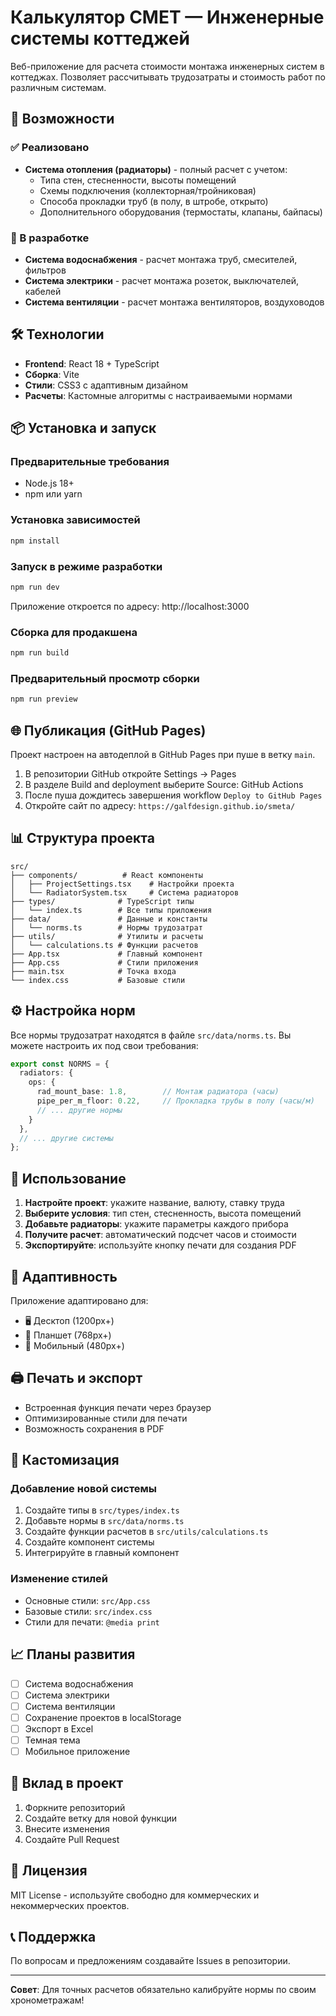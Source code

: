 # Калькулятор СМЕТ — Инженерные системы коттеджей

Веб-приложение для расчета стоимости монтажа инженерных систем в коттеджах. Позволяет рассчитывать трудозатраты и стоимость работ по различным системам.

## 🚀 Возможности

### ✅ Реализовано
- **Система отопления (радиаторы)** - полный расчет с учетом:
  - Типа стен, стесненности, высоты помещений
  - Схемы подключения (коллекторная/тройниковая)
  - Способа прокладки труб (в полу, в штробе, открыто)
  - Дополнительного оборудования (термостаты, клапаны, байпасы)

### 🔄 В разработке
- **Система водоснабжения** - расчет монтажа труб, смесителей, фильтров
- **Система электрики** - расчет монтажа розеток, выключателей, кабелей
- **Система вентиляции** - расчет монтажа вентиляторов, воздуховодов

## 🛠 Технологии

- **Frontend**: React 18 + TypeScript
- **Сборка**: Vite
- **Стили**: CSS3 с адаптивным дизайном
- **Расчеты**: Кастомные алгоритмы с настраиваемыми нормами

## 📦 Установка и запуск

### Предварительные требования
- Node.js 18+ 
- npm или yarn

### Установка зависимостей
```bash
npm install
```

### Запуск в режиме разработки
```bash
npm run dev
```

Приложение откроется по адресу: http://localhost:3000

### Сборка для продакшена
```bash
npm run build
```

### Предварительный просмотр сборки
```bash
npm run preview
```

## 🌐 Публикация (GitHub Pages)

Проект настроен на автодеплой в GitHub Pages при пуше в ветку `main`.

1. В репозитории GitHub откройте Settings → Pages
2. В разделе Build and deployment выберите Source: GitHub Actions
3. После пуша дождитесь завершения workflow `Deploy to GitHub Pages`
4. Откройте сайт по адресу: `https://galfdesign.github.io/smeta/`

## 📊 Структура проекта

```
src/
├── components/          # React компоненты
│   ├── ProjectSettings.tsx    # Настройки проекта
│   └── RadiatorSystem.tsx     # Система радиаторов
├── types/              # TypeScript типы
│   └── index.ts        # Все типы приложения
├── data/               # Данные и константы
│   └── norms.ts        # Нормы трудозатрат
├── utils/              # Утилиты и расчеты
│   └── calculations.ts # Функции расчетов
├── App.tsx             # Главный компонент
├── App.css             # Стили приложения
├── main.tsx            # Точка входа
└── index.css           # Базовые стили
```

## ⚙️ Настройка норм

Все нормы трудозатрат находятся в файле `src/data/norms.ts`. Вы можете настроить их под свои требования:

```typescript
export const NORMS = {
  radiators: {
    ops: {
      rad_mount_base: 1.8,        // Монтаж радиатора (часы)
      pipe_per_m_floor: 0.22,     // Прокладка трубы в полу (часы/м)
      // ... другие нормы
    }
  },
  // ... другие системы
};
```

## 🎯 Использование

1. **Настройте проект**: укажите название, валюту, ставку труда
2. **Выберите условия**: тип стен, стесненность, высота помещений
3. **Добавьте радиаторы**: укажите параметры каждого прибора
4. **Получите расчет**: автоматический подсчет часов и стоимости
5. **Экспортируйте**: используйте кнопку печати для создания PDF

## 📱 Адаптивность

Приложение адаптировано для:
- 🖥️ Десктоп (1200px+)
- 📱 Планшет (768px+)
- 📱 Мобильный (480px+)

## 🖨️ Печать и экспорт

- Встроенная функция печати через браузер
- Оптимизированные стили для печати
- Возможность сохранения в PDF

## 🔧 Кастомизация

### Добавление новой системы
1. Создайте типы в `src/types/index.ts`
2. Добавьте нормы в `src/data/norms.ts`
3. Создайте функции расчетов в `src/utils/calculations.ts`
4. Создайте компонент системы
5. Интегрируйте в главный компонент

### Изменение стилей
- Основные стили: `src/App.css`
- Базовые стили: `src/index.css`
- Стили для печати: `@media print`

## 📈 Планы развития

- [ ] Система водоснабжения
- [ ] Система электрики  
- [ ] Система вентиляции
- [ ] Сохранение проектов в localStorage
- [ ] Экспорт в Excel
- [ ] Темная тема
- [ ] Мобильное приложение

## 🤝 Вклад в проект

1. Форкните репозиторий
2. Создайте ветку для новой функции
3. Внесите изменения
4. Создайте Pull Request

## 📄 Лицензия

MIT License - используйте свободно для коммерческих и некоммерческих проектов.

## 📞 Поддержка

По вопросам и предложениям создавайте Issues в репозитории.

---

**Совет**: Для точных расчетов обязательно калибруйте нормы по своим хронометражам!
